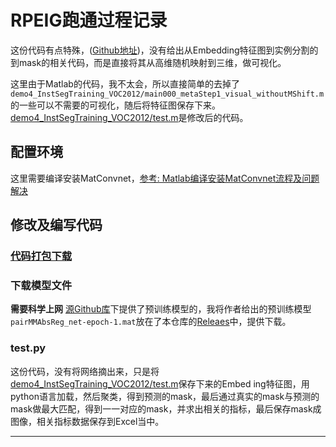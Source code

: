 # RPEIG跑通过程记录

这份代码有点特殊，([Github地址](https://github.com/aimerykong/Recurrent-Pixel-Embedding-for-Instance-Grouping))，没有给出从Embedding特征图到实例分割的到mask的相关代码，而是直接将其从高维随机映射到三维，做可视化。

这里由于Matlab的代码，我不太会，所以直接简单的去掉了`demo4_InstSegTraining_VOC2012/main000_metaStep1_visual_withoutMShift.m`的一些可以不需要的可视化，随后将特征图保存下来。[demo4_InstSegTraining_VOC2012/test.m](./demo4_InstSegTraining_VOC2012/test.m)是修改后的代码。

## 配置环境

这里需要编译安装MatConvnet，[参考: Matlab编译安装MatConvnet流程及问题解决](https://zhuanlan.zhihu.com/p/138587666)

## 修改及编写代码
### [代码打包下载](https://github.com/BingqiangZhou/IntSeg_InsSeg_CodeCollection/releases/tag/rpeig)

### 下载模型文件

**需要科学上网** [源Github库](https://github.com/aimerykong/Recurrent-Pixel-Embedding-for-Instance-Grouping)下提供了预训练模型的，我将作者给出的预训练模型`pairMMAbsReg_net-epoch-1.mat`放在了本仓库的[Releaes](https://github.com/BingqiangZhou/IntSeg_InsSeg_CodeCollection/releases/tag/rpeig)中，提供下载。

### test.py

这份代码，没有将网络摘出来，只是将[demo4_InstSegTraining_VOC2012/test.m](./demo4_InstSegTraining_VOC2012/test.m)保存下来的Embed ing特征图，用python语言加载，然后聚类，得到预测的mask，最后通过真实的mask与预测的mask做最大匹配，得到一一对应的mask，并求出相关的指标，最后保存mask成图像，相关指标数据保存到Excel当中。

---